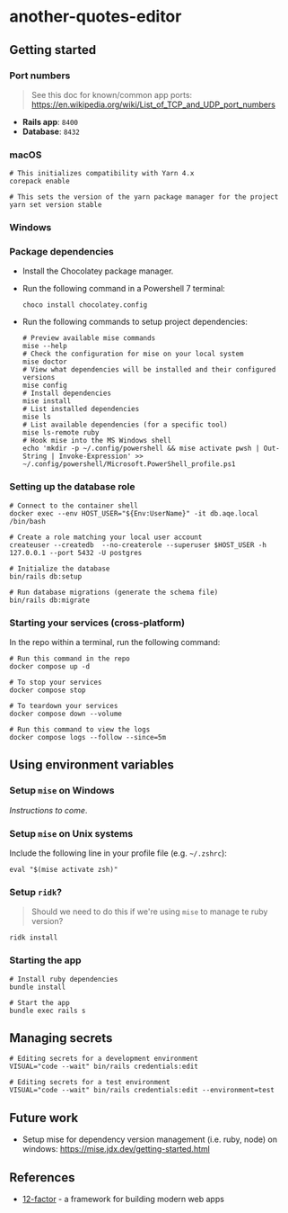 # another-quotes-editor

## Getting started

### Port numbers

> See this doc for known/common app ports: <https://en.wikipedia.org/wiki/List_of_TCP_and_UDP_port_numbers>

- **Rails app**: `8400`
- **Database**: `8432`

### macOS

```shell
# This initializes compatibility with Yarn 4.x
corepack enable

# This sets the version of the yarn package manager for the project
yarn set version stable
```

### Windows

### Package dependencies  

- Install the Chocolatey package manager.
- Run the following command in a Powershell 7 terminal:

   ```pwsh
   choco install chocolatey.config
   ```

- Run the following commands to setup project dependencies:

  ```pwsh
  # Preview available mise commands
  mise --help
  # Check the configuration for mise on your local system
  mise doctor
  # View what dependencies will be installed and their configured versions
  mise config
  # Install dependencies
  mise install
  # List installed dependencies
  mise ls
  # List available dependencies (for a specific tool)
  mise ls-remote ruby
  # Hook mise into the MS Windows shell
  echo 'mkdir -p ~/.config/powershell && mise activate pwsh | Out-String | Invoke-Expression' >> ~/.config/powershell/Microsoft.PowerShell_profile.ps1
  ```

### Setting up the database role

```shell
# Connect to the container shell
docker exec --env HOST_USER="${Env:UserName}" -it db.aqe.local /bin/bash

# Create a role matching your local user account
createuser --createdb  --no-createrole --superuser $HOST_USER -h 127.0.0.1 --port 5432 -U postgres

# Initialize the database 
bin/rails db:setup

# Run database migrations (generate the schema file)
bin/rails db:migrate
```

### Starting your services (cross-platform)

In the repo within a terminal, run the following command:

```shell
# Run this command in the repo
docker compose up -d

# To stop your services
docker compose stop

# To teardown your services 
docker compose down --volume

# Run this command to view the logs
docker compose logs --follow --since=5m
```

## Using environment variables

### Setup `mise` on Windows

_Instructions to come_.

### Setup `mise` on Unix systems

Include the following line in your profile file (e.g. `~/.zshrc`):

```shell
eval "$(mise activate zsh)"
```

### Setup `ridk`?

> Should we need to do this if we're using `mise` to manage te ruby version?

```shell
ridk install
```

### Starting the app

```shell
# Install ruby dependencies
bundle install

# Start the app
bundle exec rails s
```

## Managing secrets

```shell
# Editing secrets for a development environment
VISUAL="code --wait" bin/rails credentials:edit

# Editing secrets for a test environment
VISUAL="code --wait" bin/rails credentials:edit --environment=test
```

## Future work

- Setup mise for dependency version management (i.e. ruby, node) on windows: <https://mise.jdx.dev/getting-started.html>

## References

- [12-factor](https://www.12factor.net/) - a framework for building modern web apps

